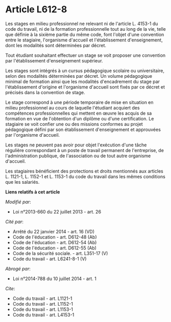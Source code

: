 # Article L612-8

Les stages en milieu professionnel ne relevant ni de l'article L. 4153-1 du code du travail, ni de la formation
professionnelle tout au long de la vie, telle que définie à la sixième partie du même code, font l'objet d'une convention
entre le stagiaire, l'organisme d'accueil et l'établissement d'enseignement, dont les modalités sont déterminées par décret. 

Tout étudiant souhaitant effectuer un stage se voit proposer une convention par l'établissement d'enseignement supérieur. 

Les stages sont intégrés à un cursus pédagogique scolaire ou universitaire, selon des modalités déterminées par décret. Un
volume pédagogique minimal de formation ainsi que les modalités d'encadrement du stage par l'établissement d'origine et
l'organisme d'accueil sont fixés par ce décret et précisés dans la convention de stage. 

Le stage correspond à une période temporaire de mise en situation en milieu professionnel au cours de laquelle l'étudiant
acquiert des compétences professionnelles qui mettent en œuvre les acquis de sa formation en vue de l'obtention d'un diplôme
ou d'une certification. Le stagiaire se voit confier une ou des missions conformes au projet pédagogique défini par son
établissement d'enseignement et approuvées par l'organisme d'accueil. 

Les stages ne peuvent pas avoir pour objet l'exécution d'une tâche régulière correspondant à un poste de travail permanent de
l'entreprise, de l'administration publique, de l'association ou de tout autre organisme d'accueil. 

Les stagiaires bénéficient des protections et droits mentionnés aux articles L. 1121-1, L. 1152-1 et L. 1153-1 du code du
travail dans les mêmes conditions que les salariés.

**Liens relatifs à cet article**

_Modifié par_:

  - Loi n°2013-660 du 22 juillet 2013 - art. 26

_Cité par_:

  - Arrêté du 22 janvier 2014 - art. 16 (VD)
  - Code de l'éducation - art. D612-48 (Ab)
  - Code de l'éducation - art. D612-54 (Ab)
  - Code de l'éducation - art. D612-55 (Ab)
  - Code de la sécurité sociale. - art. L351-17 (V)
  - Code du travail - art. L6241-8-1 (V)

_Abrogé par_:

  - Loi n°2014-788 du 10 juillet 2014 - art. 1

_Cite_:

  - Code du travail - art. L1121-1
  - Code du travail - art. L1152-1
  - Code du travail - art. L1153-1
  - Code du travail - art. L4153-1
